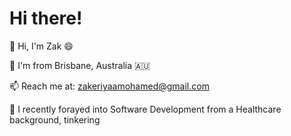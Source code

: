 # Hi there!

👋 Hi, I'm Zak 😄 

🏡 I'm from Brisbane, Australia 🇦🇺

📫  Reach me at: zakeriyaamohamed@gmail.com

👣 I recently forayed into Software Development from a Healthcare background, tinkering
